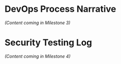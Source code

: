 # DevOps Process Narrative
_(Content coming in Milestone 3)_

# Security Testing Log
_(Content coming in Milestone 4)_